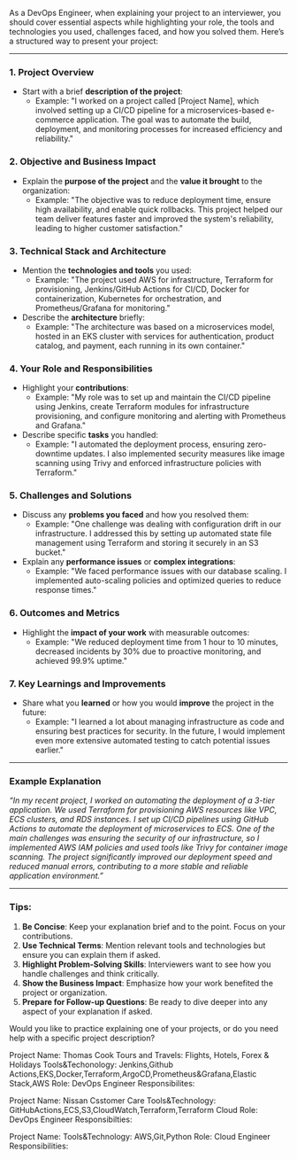 As a DevOps Engineer, when explaining your project to an interviewer, you should cover essential aspects while highlighting your role, the tools and technologies you used, challenges faced, and how you solved them. Here’s a structured way to present your project:

---

### 1. **Project Overview**
   - Start with a brief **description of the project**:
     - Example: "I worked on a project called [Project Name], which involved setting up a CI/CD pipeline for a microservices-based e-commerce application. The goal was to automate the build, deployment, and monitoring processes for increased efficiency and reliability."

### 2. **Objective and Business Impact**
   - Explain the **purpose of the project** and the **value it brought** to the organization:
     - Example: "The objective was to reduce deployment time, ensure high availability, and enable quick rollbacks. This project helped our team deliver features faster and improved the system's reliability, leading to higher customer satisfaction."

### 3. **Technical Stack and Architecture**
   - Mention the **technologies and tools** you used:
     - Example: "The project used AWS for infrastructure, Terraform for provisioning, Jenkins/GitHub Actions for CI/CD, Docker for containerization, Kubernetes for orchestration, and Prometheus/Grafana for monitoring."
   - Describe the **architecture** briefly:
     - Example: "The architecture was based on a microservices model, hosted in an EKS cluster with services for authentication, product catalog, and payment, each running in its own container."

### 4. **Your Role and Responsibilities**
   - Highlight your **contributions**:
     - Example: "My role was to set up and maintain the CI/CD pipeline using Jenkins, create Terraform modules for infrastructure provisioning, and configure monitoring and alerting with Prometheus and Grafana."
   - Describe specific **tasks** you handled:
     - Example: "I automated the deployment process, ensuring zero-downtime updates. I also implemented security measures like image scanning using Trivy and enforced infrastructure policies with Terraform."

### 5. **Challenges and Solutions**
   - Discuss any **problems you faced** and how you resolved them:
     - Example: "One challenge was dealing with configuration drift in our infrastructure. I addressed this by setting up automated state file management using Terraform and storing it securely in an S3 bucket."
   - Explain any **performance issues** or **complex integrations**:
     - Example: "We faced performance issues with our database scaling. I implemented auto-scaling policies and optimized queries to reduce response times."

### 6. **Outcomes and Metrics**
   - Highlight the **impact of your work** with measurable outcomes:
     - Example: "We reduced deployment time from 1 hour to 10 minutes, decreased incidents by 30% due to proactive monitoring, and achieved 99.9% uptime."

### 7. **Key Learnings and Improvements**
   - Share what you **learned** or how you would **improve** the project in the future:
     - Example: "I learned a lot about managing infrastructure as code and ensuring best practices for security. In the future, I would implement even more extensive automated testing to catch potential issues earlier."

---

### Example Explanation
*“In my recent project, I worked on automating the deployment of a 3-tier application. We used Terraform for provisioning AWS resources like VPC, ECS clusters, and RDS instances. I set up CI/CD pipelines using GitHub Actions to automate the deployment of microservices to ECS. One of the main challenges was ensuring the security of our infrastructure, so I implemented AWS IAM policies and used tools like Trivy for container image scanning. The project significantly improved our deployment speed and reduced manual errors, contributing to a more stable and reliable application environment.”*

---

### Tips:
1. **Be Concise**: Keep your explanation brief and to the point. Focus on your contributions.
2. **Use Technical Terms**: Mention relevant tools and technologies but ensure you can explain them if asked.
3. **Highlight Problem-Solving Skills**: Interviewers want to see how you handle challenges and think critically.
4. **Show the Business Impact**: Emphasize how your work benefited the project or organization.
5. **Prepare for Follow-up Questions**: Be ready to dive deeper into any aspect of your explanation if asked. 

Would you like to practice explaining one of your projects, or do you need help with a specific project description?













Project Name: Thomas Cook Tours and Travels: Flights, Hotels, Forex & Holidays
Tools&Techonology: Jenkins,Github Actions,EKS,Docker,Terraform,ArgoCD,Prometheus&Grafana,Elastic Stack,AWS
Role: DevOps Engineer
Responsibilites:


Project Name: Nissan Csstomer Care
Tools&Technology: GitHubActions,ECS,S3,CloudWatch,Terraform,Terraform Cloud
Role: DevOps Engineer
Responsibilties:


Project Name: 
Tools&Technology: AWS,Git,Python
Role: Cloud Engineer
Responsibilities: